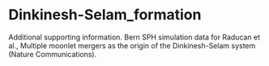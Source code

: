 # Dinkinesh-Selam_formation

Additional supporting information. Bern SPH simulation data for Raducan et al., Multiple moonlet mergers as the origin of the Dinkinesh-Selam system (Nature Communications).
